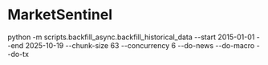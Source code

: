 # MarketSentinel

python -m scripts.backfill_async.backfill_historical_data --start 2015-01-01 --end 2025-10-19 --chunk-size 63 --concurrency 6 --do-news --do-macro --do-tx